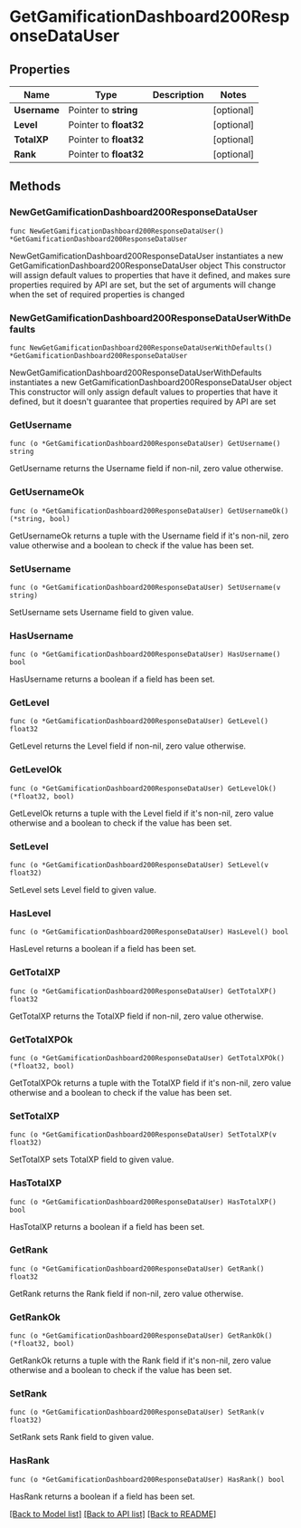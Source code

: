 # GetGamificationDashboard200ResponseDataUser

## Properties

Name | Type | Description | Notes
------------ | ------------- | ------------- | -------------
**Username** | Pointer to **string** |  | [optional] 
**Level** | Pointer to **float32** |  | [optional] 
**TotalXP** | Pointer to **float32** |  | [optional] 
**Rank** | Pointer to **float32** |  | [optional] 

## Methods

### NewGetGamificationDashboard200ResponseDataUser

`func NewGetGamificationDashboard200ResponseDataUser() *GetGamificationDashboard200ResponseDataUser`

NewGetGamificationDashboard200ResponseDataUser instantiates a new GetGamificationDashboard200ResponseDataUser object
This constructor will assign default values to properties that have it defined,
and makes sure properties required by API are set, but the set of arguments
will change when the set of required properties is changed

### NewGetGamificationDashboard200ResponseDataUserWithDefaults

`func NewGetGamificationDashboard200ResponseDataUserWithDefaults() *GetGamificationDashboard200ResponseDataUser`

NewGetGamificationDashboard200ResponseDataUserWithDefaults instantiates a new GetGamificationDashboard200ResponseDataUser object
This constructor will only assign default values to properties that have it defined,
but it doesn't guarantee that properties required by API are set

### GetUsername

`func (o *GetGamificationDashboard200ResponseDataUser) GetUsername() string`

GetUsername returns the Username field if non-nil, zero value otherwise.

### GetUsernameOk

`func (o *GetGamificationDashboard200ResponseDataUser) GetUsernameOk() (*string, bool)`

GetUsernameOk returns a tuple with the Username field if it's non-nil, zero value otherwise
and a boolean to check if the value has been set.

### SetUsername

`func (o *GetGamificationDashboard200ResponseDataUser) SetUsername(v string)`

SetUsername sets Username field to given value.

### HasUsername

`func (o *GetGamificationDashboard200ResponseDataUser) HasUsername() bool`

HasUsername returns a boolean if a field has been set.

### GetLevel

`func (o *GetGamificationDashboard200ResponseDataUser) GetLevel() float32`

GetLevel returns the Level field if non-nil, zero value otherwise.

### GetLevelOk

`func (o *GetGamificationDashboard200ResponseDataUser) GetLevelOk() (*float32, bool)`

GetLevelOk returns a tuple with the Level field if it's non-nil, zero value otherwise
and a boolean to check if the value has been set.

### SetLevel

`func (o *GetGamificationDashboard200ResponseDataUser) SetLevel(v float32)`

SetLevel sets Level field to given value.

### HasLevel

`func (o *GetGamificationDashboard200ResponseDataUser) HasLevel() bool`

HasLevel returns a boolean if a field has been set.

### GetTotalXP

`func (o *GetGamificationDashboard200ResponseDataUser) GetTotalXP() float32`

GetTotalXP returns the TotalXP field if non-nil, zero value otherwise.

### GetTotalXPOk

`func (o *GetGamificationDashboard200ResponseDataUser) GetTotalXPOk() (*float32, bool)`

GetTotalXPOk returns a tuple with the TotalXP field if it's non-nil, zero value otherwise
and a boolean to check if the value has been set.

### SetTotalXP

`func (o *GetGamificationDashboard200ResponseDataUser) SetTotalXP(v float32)`

SetTotalXP sets TotalXP field to given value.

### HasTotalXP

`func (o *GetGamificationDashboard200ResponseDataUser) HasTotalXP() bool`

HasTotalXP returns a boolean if a field has been set.

### GetRank

`func (o *GetGamificationDashboard200ResponseDataUser) GetRank() float32`

GetRank returns the Rank field if non-nil, zero value otherwise.

### GetRankOk

`func (o *GetGamificationDashboard200ResponseDataUser) GetRankOk() (*float32, bool)`

GetRankOk returns a tuple with the Rank field if it's non-nil, zero value otherwise
and a boolean to check if the value has been set.

### SetRank

`func (o *GetGamificationDashboard200ResponseDataUser) SetRank(v float32)`

SetRank sets Rank field to given value.

### HasRank

`func (o *GetGamificationDashboard200ResponseDataUser) HasRank() bool`

HasRank returns a boolean if a field has been set.


[[Back to Model list]](../README.md#documentation-for-models) [[Back to API list]](../README.md#documentation-for-api-endpoints) [[Back to README]](../README.md)


